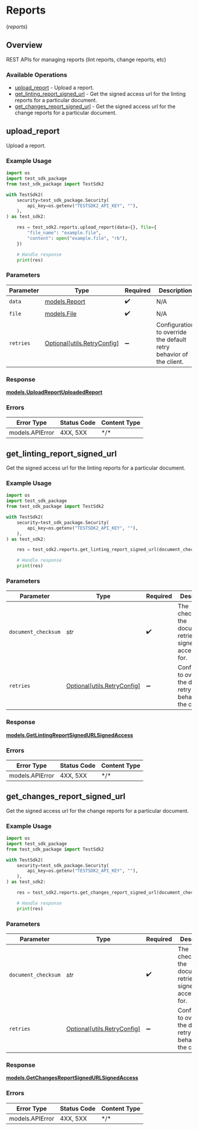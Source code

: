# Reports
(*reports*)

## Overview

REST APIs for managing reports (lint reports, change reports, etc)

### Available Operations

* [upload_report](#upload_report) - Upload a report.
* [get_linting_report_signed_url](#get_linting_report_signed_url) - Get the signed access url for the linting reports for a particular document.
* [get_changes_report_signed_url](#get_changes_report_signed_url) - Get the signed access url for the change reports for a particular document.

## upload_report

Upload a report.

### Example Usage

```python
import os
import test_sdk_package
from test_sdk_package import TestSdk2

with TestSdk2(
    security=test_sdk_package.Security(
        api_key=os.getenv("TESTSDK2_API_KEY", ""),
    ),
) as test_sdk2:

    res = test_sdk2.reports.upload_report(data={}, file={
        "file_name": "example.file",
        "content": open("example.file", "rb"),
    })

    # Handle response
    print(res)

```

### Parameters

| Parameter                                                           | Type                                                                | Required                                                            | Description                                                         |
| ------------------------------------------------------------------- | ------------------------------------------------------------------- | ------------------------------------------------------------------- | ------------------------------------------------------------------- |
| `data`                                                              | [models.Report](../../models/report.md)                             | :heavy_check_mark:                                                  | N/A                                                                 |
| `file`                                                              | [models.File](../../models/file.md)                                 | :heavy_check_mark:                                                  | N/A                                                                 |
| `retries`                                                           | [Optional[utils.RetryConfig]](../../models/utils/retryconfig.md)    | :heavy_minus_sign:                                                  | Configuration to override the default retry behavior of the client. |

### Response

**[models.UploadReportUploadedReport](../../models/uploadreportuploadedreport.md)**

### Errors

| Error Type      | Status Code     | Content Type    |
| --------------- | --------------- | --------------- |
| models.APIError | 4XX, 5XX        | \*/\*           |

## get_linting_report_signed_url

Get the signed access url for the linting reports for a particular document.

### Example Usage

```python
import os
import test_sdk_package
from test_sdk_package import TestSdk2

with TestSdk2(
    security=test_sdk_package.Security(
        api_key=os.getenv("TESTSDK2_API_KEY", ""),
    ),
) as test_sdk2:

    res = test_sdk2.reports.get_linting_report_signed_url(document_checksum="<value>")

    # Handle response
    print(res)

```

### Parameters

| Parameter                                                           | Type                                                                | Required                                                            | Description                                                         |
| ------------------------------------------------------------------- | ------------------------------------------------------------------- | ------------------------------------------------------------------- | ------------------------------------------------------------------- |
| `document_checksum`                                                 | *str*                                                               | :heavy_check_mark:                                                  | The checksum of the document to retrieve the signed access url for. |
| `retries`                                                           | [Optional[utils.RetryConfig]](../../models/utils/retryconfig.md)    | :heavy_minus_sign:                                                  | Configuration to override the default retry behavior of the client. |

### Response

**[models.GetLintingReportSignedURLSignedAccess](../../models/getlintingreportsignedurlsignedaccess.md)**

### Errors

| Error Type      | Status Code     | Content Type    |
| --------------- | --------------- | --------------- |
| models.APIError | 4XX, 5XX        | \*/\*           |

## get_changes_report_signed_url

Get the signed access url for the change reports for a particular document.

### Example Usage

```python
import os
import test_sdk_package
from test_sdk_package import TestSdk2

with TestSdk2(
    security=test_sdk_package.Security(
        api_key=os.getenv("TESTSDK2_API_KEY", ""),
    ),
) as test_sdk2:

    res = test_sdk2.reports.get_changes_report_signed_url(document_checksum="<value>")

    # Handle response
    print(res)

```

### Parameters

| Parameter                                                           | Type                                                                | Required                                                            | Description                                                         |
| ------------------------------------------------------------------- | ------------------------------------------------------------------- | ------------------------------------------------------------------- | ------------------------------------------------------------------- |
| `document_checksum`                                                 | *str*                                                               | :heavy_check_mark:                                                  | The checksum of the document to retrieve the signed access url for. |
| `retries`                                                           | [Optional[utils.RetryConfig]](../../models/utils/retryconfig.md)    | :heavy_minus_sign:                                                  | Configuration to override the default retry behavior of the client. |

### Response

**[models.GetChangesReportSignedURLSignedAccess](../../models/getchangesreportsignedurlsignedaccess.md)**

### Errors

| Error Type      | Status Code     | Content Type    |
| --------------- | --------------- | --------------- |
| models.APIError | 4XX, 5XX        | \*/\*           |